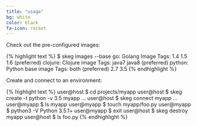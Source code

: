 ```yaml
---
title: "usage"
bg: white
color: black
fa-icon: rocket
---
```


Check out the pre-configured images:

{% highlight text %}
$ skeg images --base
go: Golang Image
  Tags:
    1.4
    1.5
    1.6 (preferred)
clojure: Clojure image
  Tags:
    java7
    java8 (preferred)
python: Python base image
  Tags:
    both (preferred)
    2.7
    3.5
{% endhighlight %}

Create and connect to an environment:

{% highlight text %}
user@host $ cd projects/myapp
user@host $ skeg create -t python -v 3.5 myapp
...
user@host $ skeg connect myapp
...
user@myapp $ ls
myapp
user@myapp $ touch myapp/foo.py
user@myapp $ python3 -V
Python 3.5.1+
user@myapp $ exit
user@host $ skeg destroy myapp
user@host $ ls
foo.py
{% endhighlight %}
